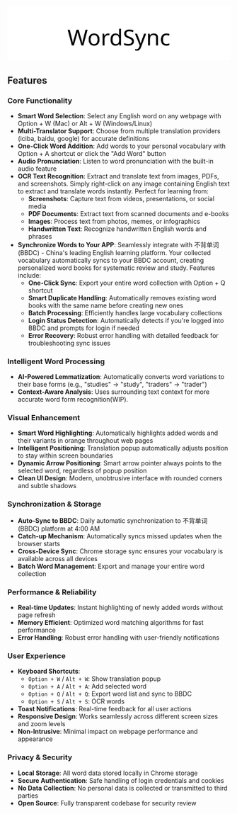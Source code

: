<div align="center">
  <picture>
    <source media="(prefers-color-scheme: dark)" srcset="assets/headerDark.svg" />
    <img src="assets/headerLight.svg" alt="WordSync" />
  </picture>
</div>

## Features

### Core Functionality
- **Smart Word Selection**: Select any English word on any webpage with Option + W (Mac) or Alt + W (Windows/Linux)
- **Multi-Translator Support**: Choose from multiple translation providers (iciba, baidu, google) for accurate definitions
- **One-Click Word Addition**: Add words to your personal vocabulary with Option + A shortcut or click the "Add Word" button
- **Audio Pronunciation**: Listen to word pronunciation with the built-in audio feature
- **OCR Text Recognition**: Extract and translate text from images, PDFs, and screenshots. Simply right-click on any image containing English text to extract and translate words instantly. Perfect for learning from:
  - **Screenshots**: Capture text from videos, presentations, or social media
  - **PDF Documents**: Extract text from scanned documents and e-books
  - **Images**: Process text from photos, memes, or infographics
  - **Handwritten Text**: Recognize handwritten English words and phrases
- **Synchronize Words to Your APP**: Seamlessly integrate with 不背单词 (BBDC) - China's leading English learning platform. Your collected vocabulary automatically syncs to your BBDC account, creating personalized word books for systematic review and study. Features include:
  - **One-Click Sync**: Export your entire word collection with Option + Q shortcut
  - **Smart Duplicate Handling**: Automatically removes existing word books with the same name before creating new ones
  - **Batch Processing**: Efficiently handles large vocabulary collections
  - **Login Status Detection**: Automatically detects if you're logged into BBDC and prompts for login if needed
  - **Error Recovery**: Robust error handling with detailed feedback for troubleshooting sync issues 

### Intelligent Word Processing
- **AI-Powered Lemmatization**: Automatically converts word variations to their base forms (e.g., "studies" → "study", "traders" → "trader")
- **Context-Aware Analysis**: Uses surrounding text context for more accurate word form recognition(WIP).

### Visual Enhancement
- **Smart Word Highlighting**: Automatically highlights added words and their variants in orange throughout web pages
- **Intelligent Positioning**: Translation popup automatically adjusts position to stay within screen boundaries
- **Dynamic Arrow Positioning**: Smart arrow pointer always points to the selected word, regardless of popup position
- **Clean UI Design**: Modern, unobtrusive interface with rounded corners and subtle shadows

### Synchronization & Storage
- **Auto-Sync to BBDC**: Daily automatic synchronization to 不背单词 (BBDC) platform at 4:00 AM
- **Catch-up Mechanism**: Automatically syncs missed updates when the browser starts
- **Cross-Device Sync**: Chrome storage sync ensures your vocabulary is available across all devices
- **Batch Word Management**: Export and manage your entire word collection

### Performance & Reliability
- **Real-time Updates**: Instant highlighting of newly added words without page refresh
- **Memory Efficient**: Optimized word matching algorithms for fast performance
- **Error Handling**: Robust error handling with user-friendly notifications

### User Experience
- **Keyboard Shortcuts**: 
  - `Option + W` / `Alt + W`: Show translation popup
  - `Option + A` / `Alt + A`: Add selected word
  - `Option + Q` / `Alt + Q`: Export word list and sync to BBDC
  - `Option + S` / `Alt + S`: OCR words
- **Toast Notifications**: Real-time feedback for all user actions
- **Responsive Design**: Works seamlessly across different screen sizes and zoom levels
- **Non-Intrusive**: Minimal impact on webpage performance and appearance

### Privacy & Security
- **Local Storage**: All word data stored locally in Chrome storage
- **Secure Authentication**: Safe handling of login credentials and cookies
- **No Data Collection**: No personal data is collected or transmitted to third parties
- **Open Source**: Fully transparent codebase for security review